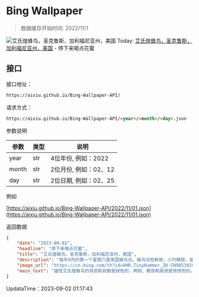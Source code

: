 # Bing Wallpaper

> 数据缓存开始时间: 2022/11/1

![艾氏煌蜂鸟，圣克鲁斯，加利福尼亚州，美国](https://cn.bing.com/th?id=OHR.TinyHummer_ZH-CN9853929957_1920x1080.webp)
Today: [艾氏煌蜂鸟，圣克鲁斯，加利福尼亚州，美国](https://cn.bing.com/th?id=OHR.TinyHummer_ZH-CN9853929957_1920x1080.webp) - 停下来喝点花蜜

## 接口

接口地址：

```html
https://aixiu.github.io/Bing-Wallpaper-API/
```

请求方式：

```html
https://aixiu.github.io/Bing-Wallpaper-API/<year>/<month>/<day>.json
```

参数说明

| 参数 | 类型 | 说明 |
| - | - | - |
| year | str | 4位年份, 例如：2022 |
| month | str | 2位月份, 例如：02、12 |
| day | str | 2位日期, 例如：02、25 |

例如

[https://aixiu.github.io/Bing-Wallpaper-API/2022/11/01.json](https://aixiu.github.io/Bing-Wallpaper-API/2022/11/01.json)

返回数据

```json
{
    "date": "2023-09-02",
    "headline": "停下来喝点花蜜",
    "title": "艾氏煌蜂鸟，圣克鲁斯，加利福尼亚州，美国",
    "description": "每年9月的第一个星期六是美国蜂鸟日。蜂鸟羽色鲜艳，小巧精致，能在空中悬停，是自然界的奇迹之一。蜂鸟飞行振翅频率能达到53次每秒，发出标志性的嗡嗡声。由于体力消耗大，所以蜂鸟的胃口很好，每10-15分钟就要进食一次。今天照片上的是艾氏煌蜂鸟，你可以在北美西海岸找到它们的身影，而最常见到它们的地方则是加利福尼亚州。",
    "image_url": "https://cn.bing.com/th?id=OHR.TinyHummer_ZH-CN9853929957_1920x1080.webp",
    "main_text": "雄性艾氏煌蜂鸟的背部和前额是绿色的，两侧、臀部和尾部是铁锈色的。"
}
```

UpdataTime：2023-09-02 01:17:43
